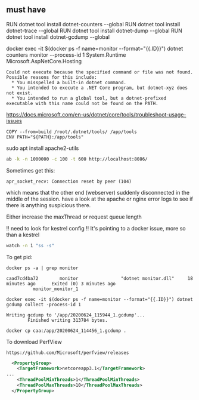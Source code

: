 

## must have
RUN dotnet tool install dotnet-counters --global
RUN dotnet tool install dotnet-trace --global
RUN dotnet tool install dotnet-dump --global
RUN dotnet tool install dotnet-gcdump --global

docker exec -it $(docker ps -f name=monitor --format="{{.ID}}") dotnet counters monitor --process-id 1 System.Runtime Microsoft.AspNetCore.Hosting

```
Could not execute because the specified command or file was not found.
Possible reasons for this include:
  * You misspelled a built-in dotnet command.
  * You intended to execute a .NET Core program, but dotnet-xyz does not exist.
  * You intended to run a global tool, but a dotnet-prefixed executable with this name could not be found on the PATH.
```

https://docs.microsoft.com/en-us/dotnet/core/tools/troubleshoot-usage-issues

```
COPY --from=build /root/.dotnet/tools/ /app/tools
ENV PATH="${PATH}:/app/tools"
```

sudo apt install apache2-utils

```bash
ab -k -n 1000000 -c 100 -t 600 http://localhost:8086/
```

Sometimes get this:

```
apr_socket_recv: Connection reset by peer (104)
```

which means that the other end (webserver) suddenly disconnected in the middle of the session. have a look at the apache or nginx error logs to see if there is anything suspicious there.

Either increase the maxThread or request queue length

!! need to look for kestrel config !!
It's pointing to a docker issue, more so than a kestrel


```bash
watch -n 1 "ss -s"
```

To get pid:
```
docker ps -a | grep monitor

caad7cd4ba72        monitor                "dotnet monitor.dll"     18 minutes ago      Exited (0) 3 minutes ago
          monitor_monitor_1
```

```
docker exec -it $(docker ps -f name=monitor --format="{{.ID}}") dotnet gcdump collect -process-id 1

Writing gcdump to '/app/20200624_115944_1.gcdump'...
        Finished writing 313784 bytes.
```

```
docker cp caa:/app/20200624_114456_1.gcdump .
```

To download PerfView
```
https://github.com/Microsoft/perfview/releases
```

```xml
  <PropertyGroup>
    <TargetFramework>netcoreapp3.1</TargetFramework>
...
    <ThreadPoolMinThreads>1</ThreadPoolMinThreads>
    <ThreadPoolMaxThreads>10</ThreadPoolMaxThreads>
  </PropertyGroup>

```


